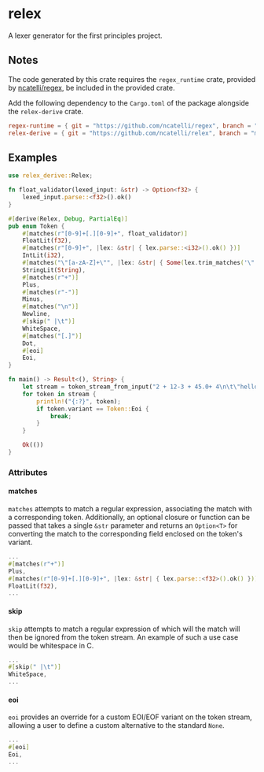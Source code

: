 # relex
A lexer generator for the first principles project.

## Notes
The code generated by this crate requires the `regex_runtime` crate, provided by [ncatelli/regex](https://github.com/ncatelli/regex), be included in the provided crate.

Add the following dependency to the `Cargo.toml` of the package alongside the `relex-derive` crate.

```toml
regex-runtime = { git = "https://github.com/ncatelli/regex", branch = "main" }
relex-derive = { git = "https://github.com/ncatelli/relex", branch = "main" }
```

## Examples
```rust
use relex_derive::Relex;

fn float_validator(lexed_input: &str) -> Option<f32> {
    lexed_input.parse::<f32>().ok()
}

#[derive(Relex, Debug, PartialEq)]
pub enum Token {
    #[matches(r"[0-9]+[.][0-9]+", float_validator)]
    FloatLit(f32),
    #[matches(r"[0-9]+", |lex: &str| { lex.parse::<i32>().ok() })]
    IntLit(i32),
    #[matches("\"[a-zA-Z]+\"", |lex: &str| { Some(lex.trim_matches('\"').to_string()) })]
    StringLit(String),
    #[matches(r"+")]
    Plus,
    #[matches(r"-")]
    Minus,
    #[matches("\n")]
    Newline,
    #[skip(" |\t")]
    WhiteSpace,
    #[matches("[.]")]
    Dot,
    #[eoi]
    Eoi,
}

fn main() -> Result<(), String> {
    let stream = token_stream_from_input("2 + 12-3 + 45.0+ 4\n\t\"hello\"")?;
    for token in stream {
        println!("{:?}", token);
        if token.variant == Token::Eoi {
            break;
        }
    }

    Ok(())
}
```

### Attributes
#### matches
`matches` attempts to match a regular expression, associating the match with a corresponding token. Additionally, an optional closure or function can be passed that takes a single `&str` parameter and returns an `Option<T>` for converting the match to the corresponding field enclosed on the token's variant.

```rust
...
#[matches(r"+")]
Plus,
#[matches(r"[0-9]+[.][0-9]+", |lex: &str| { lex.parse::<f32>().ok() })]
FloatLit(f32),
...
```

#### skip
`skip` attempts to match a regular expression of which will the match will then be ignored from the token stream. An example of such a use case would be whitespace in C. 

```rust
...
#[skip(" |\t")]
WhiteSpace,
...
```

#### eoi
`eoi` provides an override for a custom EOI/EOF variant on the token stream, allowing a user to define a custom alternative to the standard `None`. 

```rust
...
#[eoi]
Eoi,
...
```
